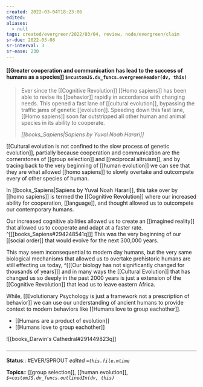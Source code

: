 ```yaml
---
created: 2022-03-04T18:23:06 
edited: 
aliases:
  - null
tags: created/evergreen/2022/03/04, review, node/evergreen/claim
sr-due: 2022-03-08
sr-interval: 3
sr-ease: 230
---
```


#### [[Greater cooperation and communication has lead to the success of humans as a species]] `$=customJS.dv_funcs.evergreenHeader(dv, this)`

> Ever since the [[Cognitive Revolution]] [[Homo sapiens]] has been able to revise its [[behavior]] rapidly in accordance with changing needs. This opened a fast lane of [[cultural evolution]], bypassing the traffic jams of genetic [[evolution]]. Speeding down this fast lane, [[Homo sapiens]] soon far outstripped all other human and animal species in its ability to cooperate. 
>
> <cite>[[books_Sapiens|Sapiens by Yuval Noah Harari]]</cite>



[[Cultural evolution is not confined to the slow process of genetic evolution]], partially because 
cooperation and communication are the cornerstones of [[group selection]] and [[reciprocal altruism]],
and by tracing back to the very beginning of [[human evolution]] 
we can see that they are what allowed [[homo sapiens]] 
to slowly overtake and outcompete every of other species of human. 

In [[books_Sapiens|Sapiens by Yuval Noah Harari]], this take over by [[homo sapiens]] is termed the [[Cognitive Revolution]] where our increased ability for cooperation, [[language]], and thought allowed us to outcompete our contemporary humans.

Our increased cognitive abilities allowed us to create an [[imagined reality]] that allowed us to cooperate and adapt at a faster rate.
^[[[books_Sapiens#294248541q]]]
This was the very beginning of our [[social order]] that would evolve for the next 300,000 years.

This may seem inconsequential to modern day humans, but the very same biological mechanisms that allowed us to overtake prehistoric humans are still effecting us today,
^[[[Our biology has not significantly changed for thousands of years]]]
and in many ways the [[Cultural Evolution]] that has changed us so deeply in the past 2000 years is just a extension of the [[Cognitive Revolution]] that lead us to leave eastern Africa.

While, [[Evolutionary Psychology is just a framework not a prescription of behavior]] 
we can use our understanding of ancient humans to provide context to modern behaviors
like [[Humans love to group eachother]].

- [[Humans are a product of evolution]]
- [[Humans love to group eachother]]

![[books_Darwin's Cathedral#291449823q]]
### <hr class="footnote"/>

**Status**:: #EVER/SPROUT
*edited `=this.file.mtime`*

**Topics**:: [[group selection]], [[human evolution]], 
*`$=customJS.dv_funcs.outlinedIn(dv, this)`*
